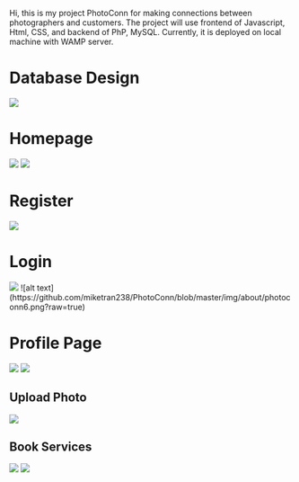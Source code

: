 Hi, this is my project PhotoConn for making connections between photographers and customers.
The project will use frontend of Javascript, Html, CSS, and backend of PhP, MySQL.
Currently, it is deployed on local machine with WAMP server.
<h1> Database Design </h1>
<img src="https://github.com/miketran238/PhotoConn/blob/master/img/about/photoconn3.jpg">

<h1> Homepage </h1>
<img src="https://github.com/miketran238/PhotoConn/blob/master/img/about/photoconn1.png">
<img src="https://github.com/miketran238/PhotoConn/blob/master/img/about/photoconn2.png">

<h1> Register </h1>
<img src="https://github.com/miketran238/PhotoConn/blob/master/img/about/photoconn7.png">

<h1> Login </h1>
<img src="https://github.com/miketran238/PhotoConn/blob/master/img/about/photoconn6.png">
![alt text](https://github.com/miketran238/PhotoConn/blob/master/img/about/photoconn6.png?raw=true)

<h1> Profile Page </h1>
<img src="https://github.com/miketran238/PhotoConn/blob/master/img/about/photoconn4.png">
<img src="https://github.com/miketran238/PhotoConn/blob/master/img/about/photoconn5.png">

<h2> Upload Photo </h2>
<img src="https://github.com/miketran238/PhotoConn/blob/master/img/about/photoconn8.png">

<h2> Book Services </h2>
<img src="https://github.com/miketran238/PhotoConn/blob/master/img/about/photoconn9.jpg">
<img src="https://github.com/miketran238/PhotoConn/blob/master/img/about/photoconn9.png">

